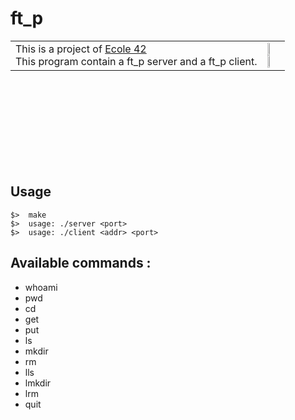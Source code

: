 # ft_p

<table style="border: 0;">
   <tr>
      <td>
         This is a project of <a href="https://42.fr" target="_blank" >Ecole 42</a><br />
         This program contain a ft_p server and a ft_p client.
      </td>
      <td>
         <img src="http://i.imgur.com/Y27XA3B.png?1" width="45%" /><br />
         <img src="http://i.imgur.com/QxdpRzu.png?1" width="45%" />
      </td>
   </tr>
</table>


<br /><br /><br /><br /><br /><br /><br /><br />
## Usage
	$>  make
	$>  usage: ./server <port>
	$>  usage: ./client <addr> <port>

## Available commands :

   * whoami
   * pwd
   * cd
   * get
   * put
   * ls
   * mkdir
   * rm
   * lls
   * lmkdir
   * lrm
   * quit